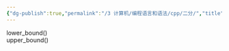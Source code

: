 ```yaml
---
{"dg-publish":true,"permalink":"/3 计算机/编程语言和语法/cpp/二分/","title":"二分"}
---
```



lower_bound()  
upper_bound()